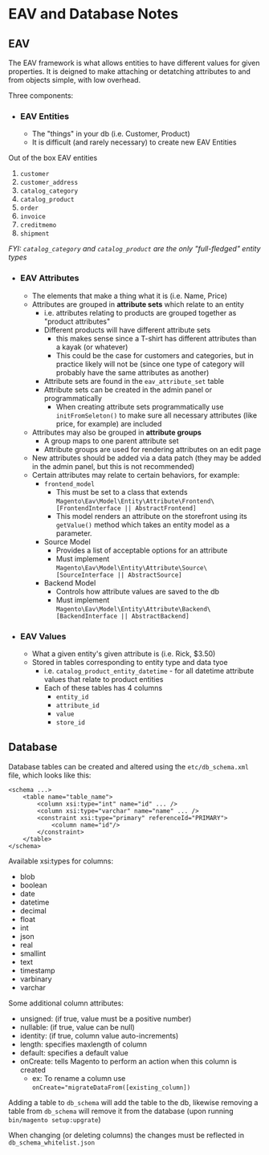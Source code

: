# EAV and Database Notes

## EAV
The EAV framework is what allows entities to have different values for given properties. 
It is deigned to make attaching or detatching attributes to and from objects simple, with low overhead.


Three components:
- ### EAV Entities
  - The "things" in your db (i.e. Customer, Product)
  - It is difficult (and rarely necessary) to create new EAV Entities

Out of the box EAV entities
1. `customer`
2. `customer_address`
3. `catalog_category`
4. `catalog_product`
5. `order`
6. `invoice`
7. `creditmemo`
8. `shipment`

*FYI: `catalog_category` and `catalog_product` are the only "full-fledged" entity types*
- ### EAV Attributes
  - The elements that make a thing what it is (i.e. Name, Price)
  - Attributes are grouped in **attribute sets** which relate to an entity
    - i.e. attributes relating to products are grouped together as "product attributes"
    - Different products will have different attribute sets
      - this makes sense since a T-shirt has different attributes than a kayak (or whatever)
      - This could be the case for customers and categories, but in practice likely will not be (since one type of category will probably have the same attributes as another)
    - Attribute sets are found in the `eav_attribute_set` table
    - Attribute sets can be created in the admin panel or programmatically
      - When creating attribute sets programmatically use `initFromSeleton()` to make sure all necessary attributes (like price, for example) are included
  - Attributes may also be grouped in **attribute groups**
    - A group maps to one parent attribute set
    - Attribute groups are used for rendering attributes on an edit page
  - New attributes should be added via a data patch (they may be added in the admin panel, but this is not recommended)
  - Certain attributes may relate to certain behaviors, for example:
    - `frontend_model`
      - This must be set to a class that extends `Magento\Eav\Model\Entity\Attribute\Frontend\[FrontendInterface || AbstractFrontend]`
      - This model renders an attribute on the storefront using its `getValue()` method which takes an entity model as a parameter.
    - Source Model
      - Provides a list of acceptable options for an attribute
      - Must implement `Magento\Eav\Model\Entity\Attribute\Source\[SourceInterface || AbstractSource]`
    - Backend Model
      - Controls how attribute values are saved to the db
      - Must implement `Magento\Eav\Model\Entity\Attribute\Backend\[BackendInterface || AbstractBackend]`
- ### EAV Values
  - What a given entity's given attribute is (i.e. Rick, $3.50)
  - Stored in tables corresponding to entity type and data tyoe
    - i.e. `catalog_product_entity_datetime` - for all datetime attribute values that relate to product entities
    - Each of these tables has 4 columns
      - `entity_id`
      - `attribute_id`
      - `value`
      - `store_id`


## Database
Database tables can be created and altered using the `etc/db_schema.xml` file, which looks like this:
```
<schema ...>
    <table name="table_name">
        <column xsi:type="int" name="id" ... />
        <column xsi:type="varchar" name="name" ... />
        <constraint xsi:type="primary" referenceId="PRIMARY">
            <column name="id"/>
        </constraint>
    </table>
</schema>
```
Available xsi:types for columns:
- blob
- boolean
- date
- datetime
- decimal
- float
- int
- json
- real
- smallint
- text
- timestamp
- varbinary
- varchar

Some additional column attributes:
- unsigned: (if true, value must be a positive number)
- nullable: (if true, value can be null)
- identity: (if true, column value auto-increments)
- length: specifies maxlength of column
- default: specifies a default value
- onCreate: tells Magento to perform an action when this column is created
  - ex: To rename a column use `onCreate="migrateDataFrom([existing_column])`

Adding a table to `db_schema` will add the table to the db, likewise removing a table from `db_schema` will remove it from the database (upon running `bin/magento setup:upgrate`)

When changing (or deleting columns) the changes must be reflected in `db_schema_whitelist.json`


